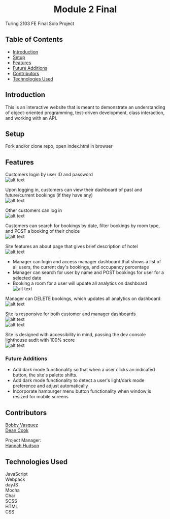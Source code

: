 <h1 align="center">Module 2 Final</h1>

Turing 2103 FE Final Solo Project
## Table of Contents
* [Introduction](#introduction)
* [Setup](#Setup)
* [Features](#Features)
* [Future Additions](#Future-Additions)
* [Contributors](#Contributors)
* [Technologies Used](#Technologies-Used)

## Introduction
This is an interactive website that is meant to demonstrate an understanding of object-oriented programming, test-driven development, class interaction, and working with an API. 

## Setup
Fork and/or clone repo, open index.html in browser

## Features


Customers login by user ID and password<br>
![alt text](https://media.giphy.com/media/P8R1J5ZLrHFgTXQnx7/giphy.gif "Customer login demo")

Upon logging in, customers can view their dashboard of past and future/current bookings (if they have any)<br>
![alt text](https://media.giphy.com/media/5EeCQkW5xs5ETMorvd/giphy.gif "Customer dashboard demo")

Other customers can log in<br>
![alt text](https://media.giphy.com/media/VPVOcfn4ChfmXyf0YZ/giphy.gif "Other customer login demo")

Customers can search for bookings by date, filter bookings by room type, and POST a booking of their choice<br>
![alt text](https://media.giphy.com/media/as7sukxyiIPSWnzksp/giphy.gif "Customer booking demo")

Site features an about page that gives brief description of hotel<br>
![alt text](https://media.giphy.com/media/wR91wq3x45c5wj10H2/giphy.gif "About Page demo")

- Manager can login and access manager dashboard that shows a list of all users, the current day's bookings, and occupancy percentage
- Manager can search for user by name and POST bookings for user for a selected date
- Booking a room for a user will update all analytics on dashboard<br>
![alt text](https://media.giphy.com/media/O5LZjGn18rMwh66Tib/giphy.gif "Manager dashboard demo")

Manager can DELETE bookings, which updates all analytics on dashboard<br>
![alt text](https://media.giphy.com/media/2g11fhSJ5TJ2hyRyh6/giphy.gif "Manager delete demo")

Site is responsive for both customer and manager dashboards<br>
![alt text](https://media.giphy.com/media/152BThshtMl7oyViqd/giphy.gif "Responsive demo 1")<br>
![alt text](https://media.giphy.com/media/138BrdHOgwViekr3iL/giphy.gif "Responsive demo 2")<br>

Site is designed with accessibility in mind, passing the dev console lighthouse audit with 100% score<br>
![alt text](https://i.ibb.co/hYWQMSw/Screen-Shot-2021-05-31-at-4-27-29-PM.png "Lighthouse Audit Results")

### Future Additions
- Add dark mode functionality so that when a user clicks an indicated button, the site's palette shifts. 
- Add dark mode functionality to detect a user's light/dark mode preference and adjust automatically
- Incorporate hamburger menu button functionality when window is resized for mobile screens

## Contributors
[Bobby Vasquez](https://github.com/hoomberto/)<br>
[Dean Cook](https://github.com/novaraptur/)<br>

Project Manager:<br>
[Hannah Hudson](https://github.com/hannahhch/)

## Technologies Used
JavaScript<br>
Webpack<br>
dayJS<br>
Mocha<br>
Chai<br>
SCSS<br>
HTML<br>
CSS  
